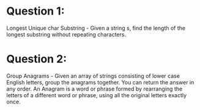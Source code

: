# Question 1:

Longest Unique char Substring - Given a string s, find the length of the longest substring without repeating characters.



# Question 2:

Group Anagrams - Given an array of strings consisting of lower case English letters, group the anagrams together. You can return the answer in any order. An Anagram is a word or phrase formed by rearranging the letters of a different word or phrase, using all the original letters exactly once.